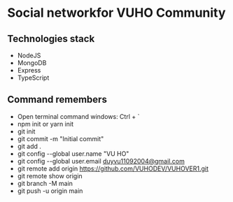 # Social networkfor VUHO Community

## Technologies stack

- NodeJS
- MongoDB
- Express
- TypeScript

## Command remembers

- Open terminal command windows: Ctrl + `
- npm init or yarn init
- git init
- git commit -m "Initial commit"
- git add .
- git config --global user.name "VU HO"
- git config --global user.email duyvu11092004@gmail.com
- git remote add origin https://github.com/VUHODEV/VUHOVER1.git
- git remote show origin
- git branch -M main
- git push -u origin main
